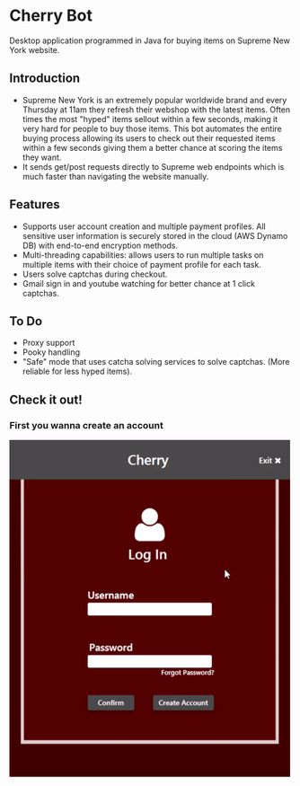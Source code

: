 # Cherry Bot
Desktop application programmed in Java for buying items on Supreme New York website.

## Introduction
* Supreme New York is an extremely popular worldwide brand and every Thursday at 11am they refresh their webshop with the latest items. Often times the most "hyped" items sellout within a few seconds, making it very hard for people to buy those items. This bot automates the entire buying process allowing its users to check out their requested items within a few seconds giving them a better chance at scoring the items they want. 
* It sends get/post requests directly to Supreme web endpoints which is much faster than navigating the website manually.

## Features
* Supports user account creation and multiple payment profiles. All sensitive user information is securely stored in the cloud (AWS Dynamo DB) with end-to-end encryption methods.
* Multi-threading capabilities: allows users to run multiple tasks on multiple items with their choice of payment profile for each task.
* Users solve captchas during checkout.
* Gmail sign in and youtube watching for better chance at 1 click captchas. 

## To Do
* Proxy support
* Pooky handling
* "Safe" mode that uses catcha solving services to solve captchas. (More reliable for less hyped items).

## Check it out!
### First you wanna create an account
![](DemoGifs/createAccountGIF.gif)



